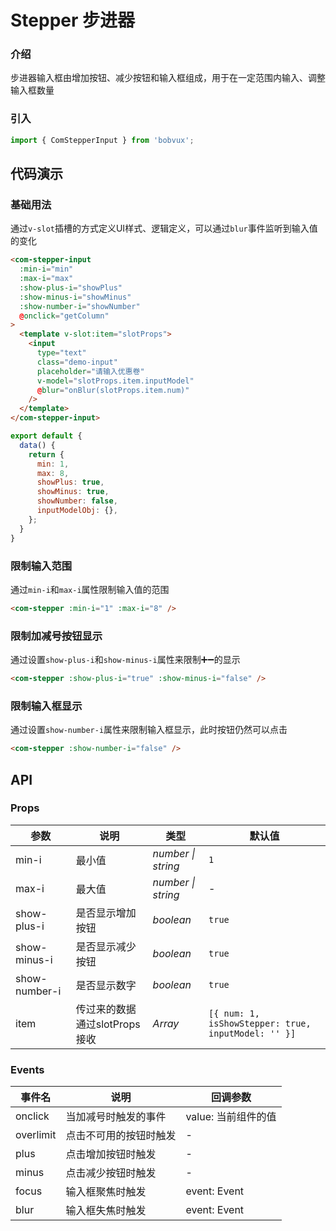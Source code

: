 # Stepper 步进器

### 介绍

步进器输入框由增加按钮、减少按钮和输入框组成，用于在一定范围内输入、调整输入框数量

### 引入

```js
import { ComStepperInput } from 'bobvux';
```

## 代码演示

### 基础用法

通过`v-slot`插槽的方式定义UI样式、逻辑定义，可以通过`blur`事件监听到输入值的变化

```html
<com-stepper-input
  :min-i="min"
  :max-i="max"
  :show-plus-i="showPlus"
  :show-minus-i="showMinus"
  :show-number-i="showNumber"
  @onclick="getColumn"
>
  <template v-slot:item="slotProps">
    <input
      type="text"
      class="demo-input"
      placeholder="请输入优惠卷"
      v-model="slotProps.item.inputModel"
      @blur="onBlur(slotProps.item.num)"
    />
  </template>
</com-stepper-input>
```

```js
export default {
  data() {
    return {
      min: 1,
      max: 8,
      showPlus: true,
      showMinus: true,
      showNumber: false,
      inputModelObj: {},
    };
  }
}
```

### 限制输入范围

通过`min-i`和`max-i`属性限制输入值的范围

```html
<com-stepper :min-i="1" :max-i="8" />
```

### 限制加减号按钮显示

通过设置`show-plus-i`和`show-minus-i`属性来限制➕➖的显示

```html
<com-stepper :show-plus-i="true" :show-minus-i="false" />
```

### 限制输入框显示

通过设置`show-number-i`属性来限制输入框显示，此时按钮仍然可以点击

```html
<com-stepper :show-number-i="false" />
```

## API

### Props

| 参数 | 说明 | 类型 | 默认值 |
|------|------|------|------|
| min-i | 最小值 | *number \| string* | `1` |
| max-i | 最大值 | *number \| string* | - |
| show-plus-i | 是否显示增加按钮 | *boolean* | `true` |
| show-minus-i | 是否显示减少按钮 | *boolean* | `true` |
| show-number-i | 是否显示数字 | *boolean* | `true` |
| item | 传过来的数据通过slotProps接收 | *Array* | `[{ num: 1, isShowStepper: true, inputModel: '' }]` |

### Events

| 事件名 | 说明 | 回调参数 |
|------|------|------|
| onclick | 当加减号时触发的事件 | value: 当前组件的值 |
| overlimit | 点击不可用的按钮时触发 | - |
| plus | 点击增加按钮时触发 | - |
| minus | 点击减少按钮时触发 | - |
| focus | 输入框聚焦时触发 | event: Event |
| blur | 输入框失焦时触发 | event: Event |
